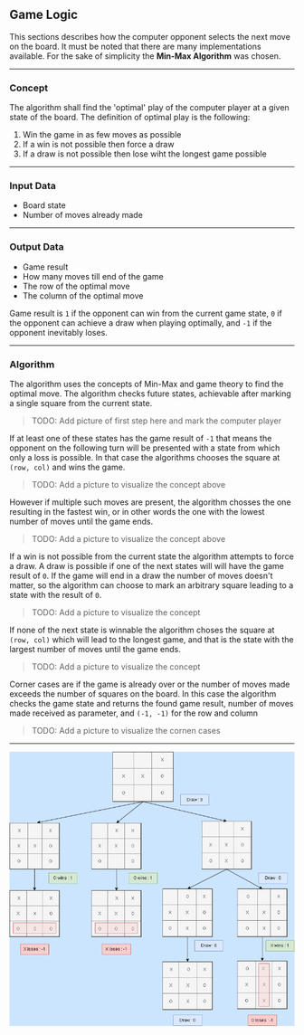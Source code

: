 ## Game Logic

This sections describes how the computer opponent selects the next move on the board. It must be 
noted that there are many implementations available. For the sake of simplicity the **Min-Max 
Algorithm** was chosen.

_________________________________________________________________________________________________
### Concept

The algorithm shall find the 'optimal' play of the computer player at a given state of the board.
The definition of optimal play is the following:

1. Win the game in as few moves as possible
2. If a win is not possible then force a draw
3. If a draw is not possible then lose wiht the longest game possible

_________________________________________________________________________________________________
### Input Data

- Board state
- Number of moves already made

_________________________________________________________________________________________________
### Output Data

- Game result
- How many moves till end of the game
- The row of the optimal move
- The column of the optimal move

Game result is `1` if the opponent can win from the current game state, `0` if the opponent 
can achieve a draw when playing optimally, and `-1` if the opponent inevitably loses.

_________________________________________________________________________________________________
### Algorithm

The algorithm uses the concepts of Min-Max and game theory to find the optimal move. The 
algorithm checks future states, achievable after marking a single square from the current state. 

> TODO:  Add picture of first step here and mark the computer player

If at least one of these states has the game result of `-1` that means the opponent on the 
following turn will be presented with a state from which only a loss is possible. In that case 
the algorithms chooses the square at `(row, col)` and wins the game.

> TODO: Add a picture to visualize the concept above

However if multiple such moves are present, the algorithm chosses the one resulting in the 
fastest win, or in other words the one with the lowest number of moves until the game ends.

> TODO: Add a picture to visualize the concept above

If a win is not possible from the current state the algorithm attempts to force a draw. A draw 
is possible if one of the next states will will have the game result of `0`. If the game will 
end in a draw the number of moves doesn't matter, so the algorithm can choose to mark 
an arbitrary square leading to a state with the result of `0`.

> TODO: Add a picture to visualize the concept

If none of the next state is winnable the algorithm choses the square at `(row, col)` which will 
lead to the longest game, and that is the state with the largest number of moves until the game 
ends.

> TODO: Add a picture to visualize the concept

Corner cases are if the game is already over or the number of moves made exceeds the number of 
squares on the board. In this case the algorithm checks the game state and returns the found 
game result, number of moves made received as parameter, and `(-1, -1)` for the row and column

> TODO: Add a picture to visualize the cornen cases

_________________________________________________________________________________________________
![TicTacToe diagram](https://github.com/dimitarnn/PythonTicTacToe/blob/master/Doc/TicTacToe_possibility_tree_png.png)
